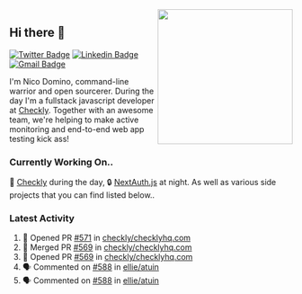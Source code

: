 <img align="right" src="https://user-images.githubusercontent.com/7415984/172472491-91b16eac-fa22-4ecf-92df-d687139fd1f9.gif" width="240" />

## Hi there 👋

[![Twitter Badge](https://img.shields.io/badge/-@ndom91-1ca0f1?style=flat-square&labelColor=1ca0f1&logo=twitter&logoColor=white&link=https://twitter.com/ndom91)](https://twitter.com/ndom91) [![Linkedin Badge](https://img.shields.io/badge/-ndom91-blue?style=flat-square&logo=Linkedin&logoColor=white&link=https://www.linkedin.com/in/ndom91/)](https://www.linkedin.com/in/ndom91/) [![Gmail Badge](https://img.shields.io/badge/-yo@ndo.dev-c14438?style=flat-square&logo=mail.ru&logoColor=white&link=mailto:yo@ndo.dev)](mailto:yo@ndo.dev)

I'm Nico Domino, command-line warrior and open sourcerer. During the day I'm a fullstack javascript developer at [Checkly](https://checklyhq.com). Together with an awesome team, we're helping to make active monitoring and end-to-end web app testing kick ass!

### Currently Working On..

🦝 [Checkly](https://checklyhq.com) during the day, 🔒 [NextAuth.js](https://github.com/nextauthjs/next-auth) at night. As well as various side projects that you can find listed below..

<!--START_SECTION_PROFILE_VIEWS:readme-info-->
<!--END_SECTION_PROFILE_VIEWS:readme-info-->

<!--START_SECTION_DAILY_COMMIT:readme-info-->
<!--END_SECTION_DAILY_COMMIT:readme-info-->

<!--START_SECTION_WEEKLY_COMMIT:readme-info-->
<!--END_SECTION_WEEKLY_COMMIT:readme-info-->

### Latest Activity

<!--START_SECTION:activity-->
1. 💪 Opened PR [#571](https://github.com/checkly/checklyhq.com/pull/571) in [checkly/checklyhq.com](https://github.com/checkly/checklyhq.com)
2. 🎉 Merged PR [#569](https://github.com/checkly/checklyhq.com/pull/569) in [checkly/checklyhq.com](https://github.com/checkly/checklyhq.com)
3. 💪 Opened PR [#569](https://github.com/checkly/checklyhq.com/pull/569) in [checkly/checklyhq.com](https://github.com/checkly/checklyhq.com)
4. 🗣 Commented on [#588](https://github.com/ellie/atuin/issues/588) in [ellie/atuin](https://github.com/ellie/atuin)
5. 🗣 Commented on [#588](https://github.com/ellie/atuin/issues/588) in [ellie/atuin](https://github.com/ellie/atuin)
<!--END_SECTION:activity-->

